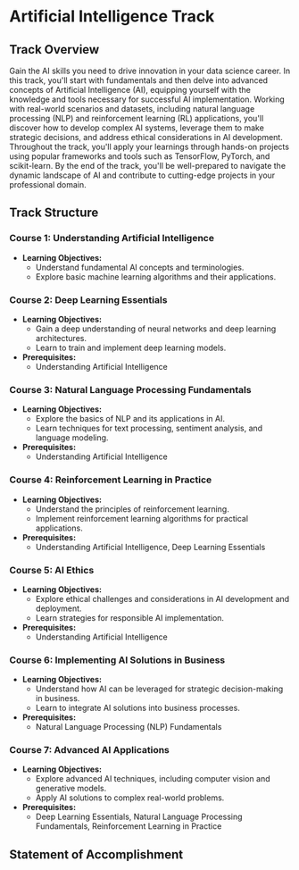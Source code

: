 # Artificial Intelligence Track

## Track Overview

Gain the AI skills you need to drive innovation in your data science career. In this track, you'll start with fundamentals and then delve into advanced concepts of Artificial Intelligence (AI), equipping yourself with the knowledge and tools necessary for successful AI implementation. Working with real-world scenarios and datasets, including natural language processing (NLP) and reinforcement learning (RL) applications, you'll discover how to develop complex AI systems, leverage them to make strategic decisions, and address ethical considerations in AI development. Throughout the track, you'll apply your learnings through hands-on projects using popular frameworks and tools such as TensorFlow, PyTorch, and scikit-learn. By the end of the track, you'll be well-prepared to navigate the dynamic landscape of AI and contribute to cutting-edge projects in your professional domain.

## Track Structure

### Course 1: **Understanding Artificial Intelligence**
- **Learning Objectives:**
  - Understand fundamental AI concepts and terminologies.
  - Explore basic machine learning algorithms and their applications.

### Course 2: **Deep Learning Essentials**
- **Learning Objectives:**
  - Gain a deep understanding of neural networks and deep learning architectures.
  - Learn to train and implement deep learning models.
- **Prerequisites:**
  - Understanding Artificial Intelligence

### Course 3: **Natural Language Processing Fundamentals**
- **Learning Objectives:**
  - Explore the basics of NLP and its applications in AI.
  - Learn techniques for text processing, sentiment analysis, and language modeling.
- **Prerequisites:**
  - Understanding Artificial Intelligence

### Course 4: **Reinforcement Learning in Practice**
- **Learning Objectives:**
  - Understand the principles of reinforcement learning.
  - Implement reinforcement learning algorithms for practical applications.
- **Prerequisites:**
  - Understanding Artificial Intelligence, Deep Learning Essentials

### Course 5: **AI Ethics**
- **Learning Objectives:**
  - Explore ethical challenges and considerations in AI development and deployment.
  - Learn strategies for responsible AI implementation.
- **Prerequisites:**
  - Understanding Artificial Intelligence

### Course 6: **Implementing AI Solutions in Business**
- **Learning Objectives:**
  - Understand how AI can be leveraged for strategic decision-making in business.
  - Learn to integrate AI solutions into business processes.
- **Prerequisites:**
  - Natural Language Processing (NLP) Fundamentals

### Course 7: **Advanced AI Applications**
- **Learning Objectives:**
  - Explore advanced AI techniques, including computer vision and generative models.
  - Apply AI solutions to complex real-world problems.
- **Prerequisites:**
  - Deep Learning Essentials, Natural Language Processing Fundamentals, Reinforcement Learning in Practice

## Statement of Accomplishment
